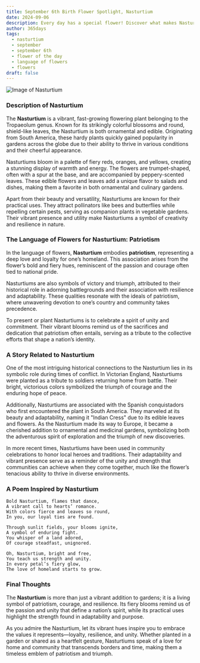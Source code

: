 ```yaml
---
title: September 6th Birth Flower Spotlight, Nasturtium
date: 2024-09-06
description: Every day has a special flower! Discover what makes Nasturtium unique as today’s birth flower and its symbolic meaning.
author: 365days
tags:
  - nasturtium
  - september
  - september 6th
  - flower of the day
  - language of flowers
  - flowers
draft: false
---
```


![Image of Nasturtium](https://cdn.pixabay.com/photo/2014/06/15/19/52/nasturtium-369479_1280.jpg#center)


### Description of Nasturtium

The **Nasturtium** is a vibrant, fast-growing flowering plant belonging to the Tropaeolum genus. Known for its strikingly colorful blossoms and round, shield-like leaves, the Nasturtium is both ornamental and edible. Originating from South America, these hardy plants quickly gained popularity in gardens across the globe due to their ability to thrive in various conditions and their cheerful appearance.

Nasturtiums bloom in a palette of fiery reds, oranges, and yellows, creating a stunning display of warmth and energy. The flowers are trumpet-shaped, often with a spur at the base, and are accompanied by peppery-scented leaves. These edible flowers and leaves add a unique flavor to salads and dishes, making them a favorite in both ornamental and culinary gardens.

Apart from their beauty and versatility, Nasturtiums are known for their practical uses. They attract pollinators like bees and butterflies while repelling certain pests, serving as companion plants in vegetable gardens. Their vibrant presence and utility make Nasturtiums a symbol of creativity and resilience in nature.

### The Language of Flowers for Nasturtium: Patriotism

In the language of flowers, **Nasturtium** embodies **patriotism**, representing a deep love and loyalty for one’s homeland. This association arises from the flower’s bold and fiery hues, reminiscent of the passion and courage often tied to national pride.

Nasturtiums are also symbols of victory and triumph, attributed to their historical role in adorning battlegrounds and their association with resilience and adaptability. These qualities resonate with the ideals of patriotism, where unwavering devotion to one’s country and community takes precedence.

To present or plant Nasturtiums is to celebrate a spirit of unity and commitment. Their vibrant blooms remind us of the sacrifices and dedication that patriotism often entails, serving as a tribute to the collective efforts that shape a nation’s identity.

### A Story Related to Nasturtium

One of the most intriguing historical connections to the Nasturtium lies in its symbolic role during times of conflict. In Victorian England, Nasturtiums were planted as a tribute to soldiers returning home from battle. Their bright, victorious colors symbolized the triumph of courage and the enduring hope of peace.

Additionally, Nasturtiums are associated with the Spanish conquistadors who first encountered the plant in South America. They marveled at its beauty and adaptability, naming it "Indian Cress" due to its edible leaves and flowers. As the Nasturtium made its way to Europe, it became a cherished addition to ornamental and medicinal gardens, symbolizing both the adventurous spirit of exploration and the triumph of new discoveries.

In more recent times, Nasturtiums have been used in community celebrations to honor local heroes and traditions. Their adaptability and vibrant presence serve as a reminder of the unity and strength that communities can achieve when they come together, much like the flower’s tenacious ability to thrive in diverse environments.

### A Poem Inspired by Nasturtium

```
Bold Nasturtium, flames that dance,  
A vibrant call to hearts’ romance.  
With colors fierce and leaves so round,  
In you, our loyal ties are found.  

Through sunlit fields, your blooms ignite,  
A symbol of enduring fight.  
You whisper of a land adored,  
Of courage steadfast, unignored.  

Oh, Nasturtium, bright and free,  
You teach us strength and unity.  
In every petal’s fiery glow,  
The love of homeland starts to grow.  
```

### Final Thoughts

The **Nasturtium** is more than just a vibrant addition to gardens; it is a living symbol of patriotism, courage, and resilience. Its fiery blooms remind us of the passion and unity that define a nation’s spirit, while its practical uses highlight the strength found in adaptability and purpose.

As you admire the Nasturtium, let its vibrant hues inspire you to embrace the values it represents—loyalty, resilience, and unity. Whether planted in a garden or shared as a heartfelt gesture, Nasturtiums speak of a love for home and community that transcends borders and time, making them a timeless emblem of patriotism and triumph.